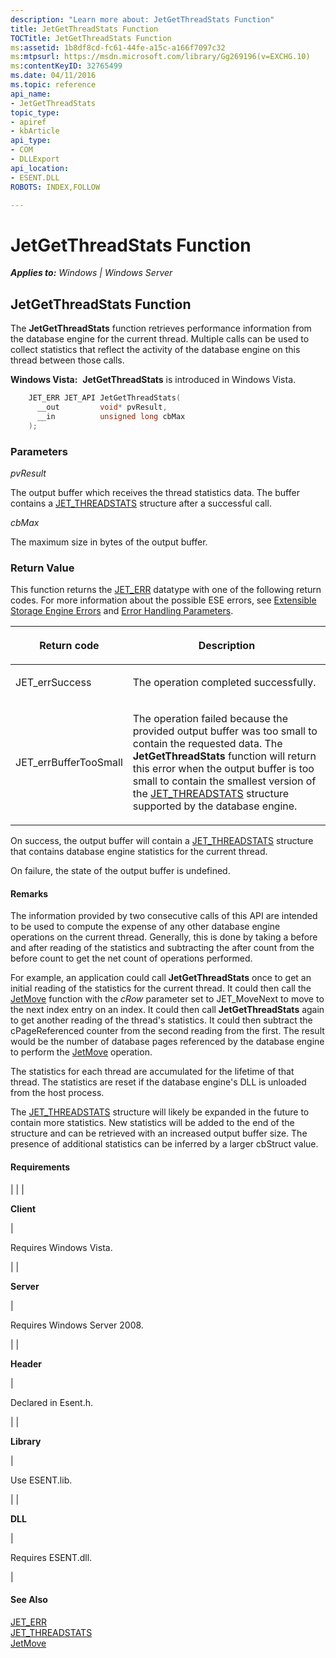 ```yaml
---
description: "Learn more about: JetGetThreadStats Function"
title: JetGetThreadStats Function
TOCTitle: JetGetThreadStats Function
ms:assetid: 1b8df8cd-fc61-44fe-a15c-a166f7097c32
ms:mtpsurl: https://msdn.microsoft.com/library/Gg269196(v=EXCHG.10)
ms:contentKeyID: 32765499
ms.date: 04/11/2016
ms.topic: reference
api_name: 
- JetGetThreadStats
topic_type: 
- apiref
- kbArticle
api_type: 
- COM
- DLLExport
api_location: 
- ESENT.DLL
ROBOTS: INDEX,FOLLOW

---
```


# JetGetThreadStats Function


_**Applies to:** Windows | Windows Server_

## JetGetThreadStats Function

The **JetGetThreadStats** function retrieves performance information from the database engine for the current thread. Multiple calls can be used to collect statistics that reflect the activity of the database engine on this thread between those calls.

**Windows Vista:**  **JetGetThreadStats** is introduced in Windows Vista.

```cpp
    JET_ERR JET_API JetGetThreadStats(
      __out         void* pvResult,
      __in          unsigned long cbMax
    );
```

### Parameters

*pvResult*

The output buffer which receives the thread statistics data. The buffer contains a [JET_THREADSTATS](./jet-threadstats-structure.md) structure after a successful call.

*cbMax*

The maximum size in bytes of the output buffer.

### Return Value

This function returns the [JET_ERR](./jet-err.md) datatype with one of the following return codes. For more information about the possible ESE errors, see [Extensible Storage Engine Errors](./extensible-storage-engine-errors.md) and [Error Handling Parameters](./error-handling-parameters.md).


| <p>Return code</p> | <p>Description</p> | 
|--------------------|--------------------|
| <p>JET_errSuccess</p> | <p>The operation completed successfully.</p> | 
| <p>JET_errBufferTooSmall</p> | <p>The operation failed because the provided output buffer was too small to contain the requested data. The <strong>JetGetThreadStats</strong> function will return this error when the output buffer is too small to contain the smallest version of the <a href="gg269227(v=exchg.10).md">JET_THREADSTATS</a> structure supported by the database engine.</p> | 



On success, the output buffer will contain a [JET_THREADSTATS](./jet-threadstats-structure.md) structure that contains database engine statistics for the current thread.

On failure, the state of the output buffer is undefined.

#### Remarks

The information provided by two consecutive calls of this API are intended to be used to compute the expense of any other database engine operations on the current thread. Generally, this is done by taking a before and after reading of the statistics and subtracting the after count from the before count to get the net count of operations performed.

For example, an application could call **JetGetThreadStats** once to get an initial reading of the statistics for the current thread. It could then call the [JetMove](./jetmove-function.md) function with the *cRow* parameter set to JET_MoveNext to move to the next index entry on an index. It could then call **JetGetThreadStats** again to get another reading of the thread's statistics. It could then subtract the cPageReferenced counter from the second reading from the first. The result would be the number of database pages referenced by the database engine to perform the [JetMove](./jetmove-function.md) operation.

The statistics for each thread are accumulated for the lifetime of that thread. The statistics are reset if the database engine's DLL is unloaded from the host process.

The [JET_THREADSTATS](./jet-threadstats-structure.md) structure will likely be expanded in the future to contain more statistics. New statistics will be added to the end of the structure and can be retrieved with an increased output buffer size. The presence of additional statistics can be inferred by a larger cbStruct value.

#### Requirements


| 
|
| <p><strong>Client</strong></p> | <p>Requires Windows Vista.</p> | 
| <p><strong>Server</strong></p> | <p>Requires Windows Server 2008.</p> | 
| <p><strong>Header</strong></p> | <p>Declared in Esent.h.</p> | 
| <p><strong>Library</strong></p> | <p>Use ESENT.lib.</p> | 
| <p><strong>DLL</strong></p> | <p>Requires ESENT.dll.</p> | 



#### See Also

[JET_ERR](./jet-err.md)  
[JET_THREADSTATS](./jet-threadstats-structure.md)  
[JetMove](./jetmove-function.md)
